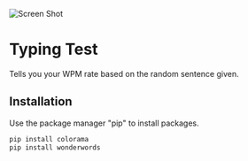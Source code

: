 ![Screen Shot](https://cdn.discordapp.com/attachments/884651464000147476/894568484376297482/unknown.png)

# Typing Test

Tells you your WPM rate based on the random sentence given.

## Installation

Use the package manager "pip" to install packages.

```bash
pip install colorama
pip install wonderwords
```

